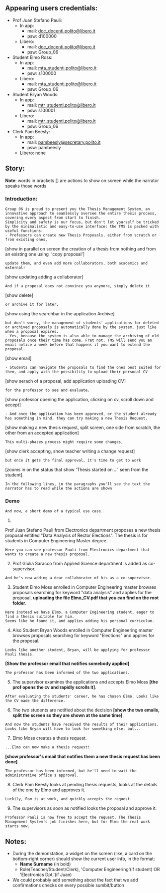 ## Appearing users credentials:
- Prof Juan Stefano Pauli:
    - In app: 
        - mail: doc_docenti.polito@libero.it 
        - psw: d100000
    - Libero:
        - mail: doc_docenti.polito@libero.it 
        - psw: Group_06
- Student Elmo Ross:
    - In app:
        - mail: mta_studenti.polito@libero.it 
        - psw: s100000
    - Libero:
        - mail: mta_studenti.polito@libero.it 
        - psw: Group_06
- Student Bryan Woods:
    - In app:
        - mail: mtr_studenti.polito@libero.it 
        - psw: s100001
    - Libero:
        - mail: mtr_studenti.polito@libero.it 
        - psw: Group_06
- Clerk Pam Beesly:
    - In app:
        - mail: pambeesly@secretary.polito.it 
        - psw: pambeesly
    - Libero: none

## Story:
__Note__: words in brackets [] are actions to show on screen while the narrator speaks those words
### Introduction:
```
Group 06 is proud to present you the Thesis Management System, an innovative approach to seamlessly oversee the entire thesis process, covering every aspect from start to finish.
Simplicity and safety is our focus, but don't let yourself be tricked by the minimalistic and easy-to-use interface: the TMS is packed with useful functions:
- Professors can create new Thesis Proposals, either from scratch or from existing ones,
```
[show in parallel on screen the creation of a thesis from nothing and from an existing one using  'copy proposal']
```
update them, and even add more collaborators, both academics and external!
```
[show updating adding a collaborator]
```
And if a proposal does not convince you anymore, simply delete it 
```
[show delete]
```
or archive it for later,
```
[show using the searchbar in the application Archive]
```
but don't worry, the management of students' applications for deleted or archived proposals is automatically done by the system, just like when a proposal expires. 
- Yes, because the system is also able to manage the archiving of old proposals once their time has come. Fret not, TMS will send you an email notice a week before that happens if you want to extend the proposal.
```
[show email]
```
- Students can navigate the proposals to find the ones best suited for them, and apply with the possibility to upload their personal CV
```
[show serach of a proposal, add application uploading CV]
```
for the professor to see and evaluate.
```
[show professor opening the application, clicking on cv, scroll down and accept]
```
- And once the application has been approved, or the student already has something in mind, they can try making a new Thesis Request.
```
[show making a new thesis request, split screen, one side from scratch, the other from an accepted application]
```
This multi-phases process might require some changes,
```
[show clerk accepting, show teacher writing a change request]
```
but once it gets the final approval, it's time to get to work
```
[zooms in on the status that show 'Thesis started on ...' seen from the student].
```
In the following lines, in the paragraphs you'll see the text the narrator has to read while the actions are shown
```
###  Demo
```
And now, a short demo of a typical use case.
```
1) 
Prof Juan Stefano Pauli from Electronics department proposes a new thesis proposal entitled "Data
Analysis of Rector Elections". The thesis is for students in Computer Engineering Master degree.
```
Here you can see professor Pauli from Electronics department that wants to create a new thesis proposal.
```
2) Prof Giulia Saracco from Applied Science department is added as co-supervisor.
```
And he's now adding a dear collaborator of his as a co-supervisor.
```
3) Student Elmo Moss enrolled in Computer Engineering master browses proposals searching for
keyword "data analysis" and applies for the proposal, __uploading the file Elmo_CV.pdf that you can find on the root folder__.

```
Here instead we have Elmo, a Computer Engineering student, eager to find a thesis suitable for him. 
Seems like he found it, and applies adding his personal curriculum.
```
4) Also Student Bryan Woods enrolled in Computer Engineering master browses proposals searching for
keyword "Elections" and applies for the proposal.
```
Looks like another student, Bryan, will be applying for professor Pauli thesis.
```
 __[Show the professor email that notifies somebody applied]__
```
The professor has been informed of the two applications.
```
5) The supervisor examines the applications and accepts Elmo Moss __[the prof opens the cv and rapidly scrolls it]__.
```
After evaluating the students' career, he has chosen Elmo. Looks like the CV made the difference.
```
6) The two students are notified about the decision __[show the two emails, split the screen so they are shown at the same time]__.
```
And now the students have received the results of their applications. Looks like Bryan will have to look for something else, but...
```
7) Elmo Moss creates a thesis request.
```
...Elmo can now make a thesis request!
```
__[show professor's email that notifies them a new thesis request has been done]__
```
The professor has been informed, but he'll need to wait the administrative office's approval.
```
8) Clerk Pam Beesly looks at pending thesis requests, looks at the details of the one by Elmo and
approves it.
```
Luckily, Pam is at work, and quickly accepts the request.
```
9) The supervisors as soon as notified looks the proposal and approve it.
```
Professor Pauli is now free to accept the request. The Thesis Management System's job finishes here, but for Elmo the real work starts now.
```

## Notes:
- During the demonstation, a widget on the screen (like, a card on the bottom-right corner) should show the current user info, in the format: 
    - __Name Surname__ (in bold)
    - Role(Teacher/Student/Clerk), 'Computer Engineering'(if student) OR 'Electronics Dpt.'(if Juan)
- We could probably add something about the fact that we add confirmations checks on every possible sumbit/button
